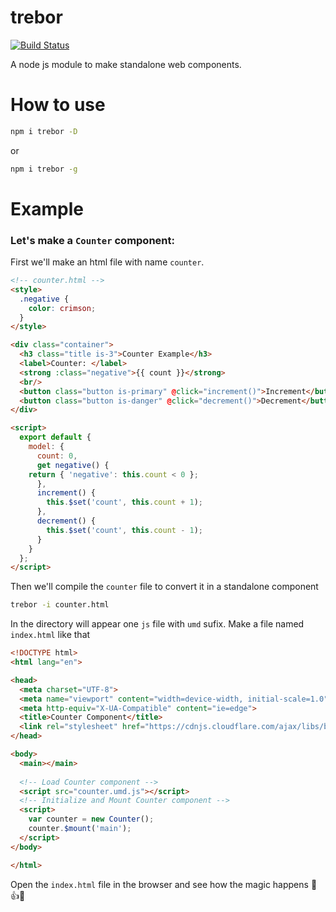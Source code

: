 # trebor

[![Build Status](https://travis-ci.org/InDIOS/trebor.svg?branch=master)](https://travis-ci.org/InDIOS/trebor)

A node js module to make standalone web components.

# How to use

```bash
npm i trebor -D
```
or

```bash
npm i trebor -g
```

# Example

### Let's make a `Counter` component:

First we'll make an html file with name `counter`.
```html
<!-- counter.html -->
<style>
  .negative {
    color: crimson;
  }
</style>

<div class="container">
  <h3 class="title is-3">Counter Example</h3>
  <label>Counter: </label>
  <strong :class="negative">{{ count }}</strong>
  <br/>
  <button class="button is-primary" @click="increment()">Increment</button>
  <button class="button is-danger" @click="decrement()">Decrement</button>
</div>

<script>
  export default {
    model: {
      count: 0,
      get negative() {
	return { 'negative': this.count < 0 };
      },
      increment() {
        this.$set('count', this.count + 1);
      },
      decrement() {
        this.$set('count', this.count - 1);
      }
    }
  };
</script>
```
Then we'll compile the `counter` file to convert it in a standalone component

```bash
trebor -i counter.html
```
In the directory will appear one `js` file with `umd` sufix. Make a file named `index.html` like that

```html
<!DOCTYPE html>
<html lang="en">

<head>
  <meta charset="UTF-8">
  <meta name="viewport" content="width=device-width, initial-scale=1.0">
  <meta http-equiv="X-UA-Compatible" content="ie=edge">
  <title>Counter Component</title>
  <link rel="stylesheet" href="https://cdnjs.cloudflare.com/ajax/libs/bulma/0.5.0/css/bulma.min.css">
</head>

<body>
  <main></main>
  
  <!-- Load Counter component -->
  <script src="counter.umd.js"></script>
  <!-- Initialize and Mount Counter component -->
  <script>
    var counter = new Counter();
    counter.$mount('main');
  </script>
</body>

</html>
```
Open the `index.html` file in the browser and see how the magic happens 🎉👍😁
